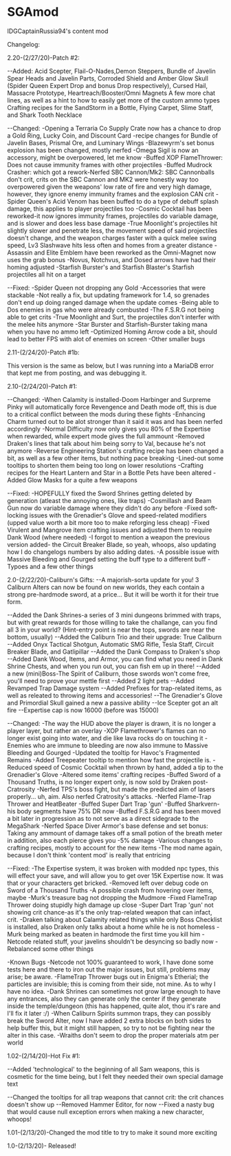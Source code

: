 # SGAmod
IDGCaptainRussia94's content mod

Changelog:

2.20-(2/27/20)-Patch #2:

--Added:
  Acid Scepter, Flail-O-Nades,Demon Steppers, Bundle of Javelin Spear Heads and Javelin Parts, Corroded Shield and Amber Glow Skull (Spider Queen Expert Drop and bonus Drop respectively), Cursed Hail, Massacre Prototype, Heartreach/Booster/Omni Magnets
  A few more chat lines, as well as a hint to how to easily get more of the custom ammo types
  Crafting recipes for the SandStorm in a Bottle, Flying Carpet, Slime Staff, and Shark Tooth Necklace

--Changed:
-Opening a Terraria Co Supply Crate now has a chance to drop a Gold Ring, Lucky Coin, and Discount Card
-recipe changes for Bundle of Javelin Bases, Prismal Ore, and Luminary Wings
-Blazewyrm's set bonus explosion has been changed, mostly nerfed
-Omega Sigil is now an accessory, might be overpowered, let me know
-Buffed XOP FlameThrower: Does not cause immunity frames with other projectiles
-Buffed Mudrock Crasher: which got a rework-Nerfed SBC Cannon/Mk2: SBC Cannonballs don't crit, crits on the SBC Cannon and MK2 were honestly way too overpowered given the weapons' low rate of fire and very high damage, however, they ignore enemy immunity frames and the explosion CAN crit
-Spider Queen's Acid Venom has been buffed to do a type of debuff splash damage, this applies to player projectiles too
-Cosmic Cocktail has been reworked-it now ignores immunity frames, projectiles do variable damage, and is slower and does less base damage
-True Moonlight's projectiles hit slightly slower and penetrate less, the movement speed of said projectiles doesn't change, and the weapon charges faster with a quick melee swing speed, Lv3 Slashwave hits less often and homes from a greater distance
-Assassin and Elite Emblem have been reworked as the Omni-Magnet now uses the grab bonus
-Novus, Notchvus, and Dosed arrows have had their homing adjusted
-Starfish Burster's and Starfish Blaster's Starfish projectiles all hit on a target

--Fixed:
-Spider Queen not dropping any Gold
-Accessories that were stackable
-Not really a fix, but updating framework for 1.4, so grenades don't end up doing ranged damage when the update comes
-Being able to Dos enemies in gas who were already combusted
-The F.S.R.G not being able to get crits
-True Moonlight and Surt, the projectiles don't interfer with the melee hits anymore
-Star Burster and Starfish-Burster taking mana when you have no ammo left
-Optimized Homing Arrow code a bit, should lead to better FPS with alot of enemies on screen
-Other smaller bugs

2.11-(2/24/20)-Patch #1b:

This version is the same as below, but I was running into a MariaDB error that kept me from posting, and was debugging it.

2.10-(2/24/20)-Patch #1:

--Changed:
-When Calamity is installed-Doom Harbinger and Surpreme Pinky will automatically force Revengence and Death mode off, this is due to a critical conflict between the mods during these fights
-Enhancing Charm turned out to be alot stronger than it said it was and has been nerfed accordingly
-Normal Difficulty now only gives you 80% of the Expertise when rewarded, while expert mode gives the full ammount
-Removed Draken's lines that talk about him being sorry to Val, because he's not anymore
-Reverse Engineering Station's crafting recipe has been changed a bit, as well as a few other items, but nothing pace breaking
-Lined-out some tooltips to shorten them being too long on lower resolutions
-Crafting recipes for the Heart Lantern and Star in a Bottle Pets have been altered
-Added Glow Masks for a quite a few weapons


--Fixed:
-HOPEFULLY fixed the Sword Shrines getting deleted by generation (atleast the annoying ones, like traps)
-Cosmillash and Beam Gun now do variable damage where they didn't do any before
-Fixed soft-locking issues with the Grenadier's Glove and speed-related modifiers (upped value worth a bit more too to make reforging less cheap)
-Fixed Virulent and Mangrove item crafting issues and adjusted them to require Dank Wood (where needed)
-I forgot to mention a weapon the previous version added- the Circuit Breaker Blade, so yeah, whoops, also updating how I do changelogs numbers by also adding dates.
-A possible issue with Massive Bleeding and Gourged setting the buff type to a different buff
-Typoes and a few other things


2.0-(2/22/20)-Caliburn's Gifts:
--A majorish-sorta update for you! 3 Caliburn Alters can now be found on new worlds, they each contain a strong pre-hardmode sword, at a price... But it will be worth it for their true form.

--Added the Dank Shrines-a series of 3 mini dungeons brimmed with traps, but with great rewards for those willing to take the challange, can you find all 3 in your world? (Hint-entry point is near the tops, swords are near the bottom, usually)
--Added the Caliburn Trio and their upgrade: True Caliburn
--Added Onyx Tactical Shotgun, Automatic SMG Rifle, Tesla Staff, Circuit Breaker Blade, and Gatlipillar
--Added the Dank Compass to Draken's shop
--Added Dank Wood, Items, and Armor, you can find what you need in Dank Shrine Chests, and when you run out, you can fish em up in there!
--Added a new (mini)Boss-The Spirit of Caliburn, those swords won't come free, you'll need to prove your mettle first
--Added 2 light pets
--Added Revamped Trap Damage system
--Added Prefixes for trap-related items, as well as releated to throwing items and accessories!
--The Grenadier's Glove and Primordial Skull gained a new a passive ability
--Ice Scepter got an alt fire
--Expertise cap is now 16000 (before was 15000)

--Changed:
-The way the HUD above the player is drawn, it is no longer a player layer, but rather an overlay
-XOP Flamethrower's flames can no longer exist going into water, and die like lava rocks do on touching it
-Enemies who are immune to bleeding are now also immune to Massive Bleeding and Gourged
-Updated the tooltip for Havoc's Fragmented Remains
-Added Treepeater tooltip to mention how fast the projectile is.
-Reduced speed of Cosmic Cocktail when thrown by hand, added a tip to the Grenadier's Glove
-Altered some items' crafting recipes
-Buffed Sword of a Thousand Truths, is no longer expert only, is now sold by Draken post-Cratrosity
-Nerfed TPS's boss fight, but made the predicted aim of lasers properly... uh, aim. Also nerfed Cratrosity's attacks.
-Nerfed Flame-Trap Thrower and HeatBeater
-Buffed Super Dart Trap 'gun'
-Buffed Sharkvern-his body segments have 75% DR now
-Buffed F.S.R.G and has been moved a bit later in progression as to not serve as a direct sidegrade to the MegaShark
-Nerfed Space Diver Armor's base defense and set bonus: Taking any ammount of damage takes off a small potion of the breath meter in addition, also each pierce gives you -5% damage
-Various changes to crafting recipes, mostly to account for the new items
-The mod name again, because I don't think 'content mod' is really that entricing

--Fixed:
-The Expertise system, it was broken with modded npc types, this will effect your save, and will allow you to get over 15K Expertise now. It was that or your characters get bricked.
-Removed left over debug code on Sword of a Thousand Truths
-A possible crash from hovering over items, maybe
-Murk's treasure bag not dropping the Mudmore
-Fixed FlameTrap Thrower doing stupidly high damage up close
-Super Dart Trap 'gun' not showing crit chance-as it's the only trap-related weapon that can infact, crit.
-Draken talking about Calamity related things while only Boss Checklist is installed, also Draken only talks about a home while he is not homeless
-Murk being marked as beaten in hardmode the first time you kill him
-Netcode related stuff, your javelins shouldn't be desyncing so badly now
-Rebalanced some other things


-Known Bugs
-Netcode not 100% guaranteed to work, I have done some tests here and there to iron out the major issues, but still, problems may arise; be aware.
-FlameTrap Thrower bugs out in Enigma's Etherial; the particles are invisible; this is coming from their side, not mine. As to why I have no idea.
-Dank Shrines can sometimes not grow large enough to have any entrances, also they can generate only the center if they generate inside the temple/dungeon (this has happened, quite alot, thou it's rare and I'll fix it later :/)
-When Caliburn Spirits summon traps, they can possibly break the Sword Alter, now I have added 2 extra blocks on both sides to help buffer this, but it might still happen, so try to not be fighting near the alter in this case.
-Wraiths don't seem to drop the proper materials atm per world

1.02-(2/14/20)-Hot Fix #1:

--Added 'technological' to the beginning of all Sam weapons, this is cosmetic for the time being, but I felt they needed their own special damage text

--Changed the tooltips for all trap weapons that cannot crit: the crit chances doesn't show up
--Removed Hammer Editor, for now
--Fixed a nasty bug that would cause null exception errors when making a new character, whoops!

1.01-(2/13/20)-Changed the mod title to try to make it sound more exciting

1.0-(2/13/20)- Released!

